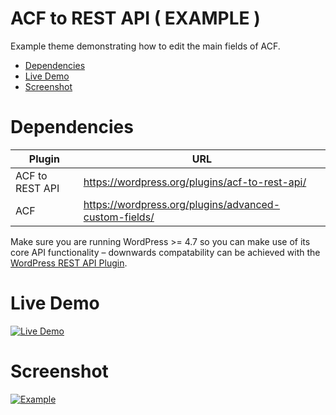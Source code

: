 ACF to REST API ( EXAMPLE )
====
Example theme demonstrating how to edit the main fields of ACF.

- [Dependencies](#dependencies)
- [Live Demo](#live-demo)
- [Screenshot](#screenshot)

Dependencies
==
| Plugin | URL |
|---------|-----|
| ACF to REST API | https://wordpress.org/plugins/acf-to-rest-api/ |
| ACF | https://wordpress.org/plugins/advanced-custom-fields/ |

Make sure you are running WordPress >= 4.7 so you can make use of its core API functionality – downwards compatability can be achieved with the [WordPress REST API Plugin](https://wordpress.org/plugins/rest-api/).

Live Demo
==
[![Live Demo](http://airesgoncalves.com.br/screenshot/assets/buttons/live-demo.png)](http://airesgoncalves.com.br/acf-to-rest-api)

Screenshot
==
[![Example](http://airesgoncalves.com.br/screenshot/acf-to-rest-api-example/basic-fields.png)](http://airesgoncalves.com.br/acf-to-rest-api)
